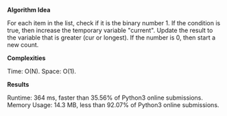 **Algorithm Idea**

For each item in the list, check if it is the binary number 1. 
If the condition is true, then increase the temporary variable "current". 
Update the result to the variable that is greater (cur or longest). 
If the number is 0, then start a new count. 

**Complexities**

Time: O(N).
Space: O(1).

**Results**

Runtime: 364 ms, faster than 35.56% of Python3 online submissions.
Memory Usage: 14.3 MB, less than 92.07% of Python3 online submissions.
